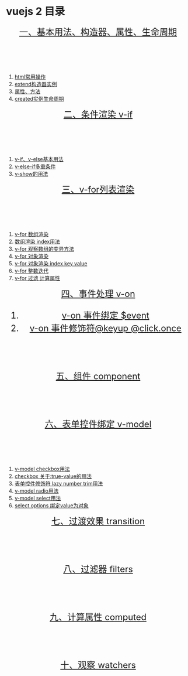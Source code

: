 <style>
    header{
        font-size: 24px;
    }
</style>
<h1>vuejs 2 目录</h1>
<div>
    <section>
        <header><a href='https://github.com/YonyLady/vueJs/blob/master/1-base'>一、基本用法、构造器、属性、生命周期</a></header>
        <ol>
            <li>
                <a href='https://github.com/YonyLady/vueJs/blob/master/1-base/1-htmlTag.html'>
                    html常用操作
                </a>
            </li>
            <li>
                <a href='https://github.com/YonyLady/vueJs/blob/master/1-base/1-extend.html'>
                    extend构造器实例
                </a>
            </li>
            <li>
                <a href='https://github.com/YonyLady/vueJs/blob/master/1-base/1-properties-methods.html'>
                    属性、方法
                </a>
            </li>
            <li>
                <a href='https://github.com/YonyLady/vueJs/blob/master/1-base/1-properties-methods.html'>
                    created实例生命周期
                </a>
            </li>
        </ul>
    </section>
    <section>
        <header><a href='https://github.com/YonyLady/vueJs/blob/master/2-if'>二、条件渲染 v-if</a></header>
        <ol>
            <li>
                <a href='https://github.com/YonyLady/vueJs/blob/master/2-if/2-if-demo.html'>
                    v-if、v-else基本用法
                </a>
            </li>
            <li>
                <a href='https://github.com/YonyLady/vueJs/blob/master/2-if/2-else-if.html'>
                    v-else-if多重条件
                </a>
            </li>
            <li>
                <a href='https://github.com/YonyLady/vueJs/blob/master/2-if/2-v-show.html'>
                    v-show的用法
                </a>
            </li>
        </ul>
    </section>
    <section>
        <header><a href='https://github.com/YonyLady/vueJs/blob/master/3-for'>三、v-for列表渲染</a></header>
        <ol>
            <li>
                <a href='https://github.com/YonyLady/vueJs/blob/master/3-for/v-for-array.html'>
                    v-for 数组渲染
                </a>
            </li>
            <li>
                <a href='https://github.com/YonyLady/vueJs/blob/master/3-for/v-for-array-index.html'>
                    数组渲染 index用法
                </a>
            </li>
            <li>
                <a href='https://github.com/YonyLady/vueJs/blob/master/3-for/v-for-array-methods.html'>
                    v-for 观察数组的变异方法
                </a>
            </li>
            <li>
                <a href='https://github.com/YonyLady/vueJs/blob/master/3-for/v-for-object.html'>
                    v-for 对象渲染
                </a>
            </li>
            <li>
                <a href='https://github.com/YonyLady/vueJs/blob/master/3-for/v-for-object-index.html'>
                    v-for 对象渲染 index key value
                </a>
            </li>
            <li>
                <a href='https://github.com/YonyLady/vueJs/blob/master/3-for/v-for-integer.html'>
                    v-for 整数迭代
                </a>
            </li>
            <li>
                <a href='https://github.com/YonyLady/vueJs/blob/master/3-for/v-for-computed.html'>
                    v-for 过滤 计算属性
                </a>
            </li>
        </ol>
    </section>
    <section>
        <header><a href='https://github.com/YonyLady/vueJs/tree/master/4-v-on'>四、事件处理 v-on</a><header>
        <ol>
            <li>
                <a href='https://github.com/YonyLady/vueJs/blob/master/4-v-on/v-on.html'>
                    v-on 事件绑定 $event
                </a>
            </li>
            <li>
                <a href='https://github.com/YonyLady/vueJs/blob/master/4-v-on/v-on-modifier.html'>
                    v-on 事件修饰符@keyup  @click.once
                </a>
            </li>
        </ol>
    </section>
    <section>
        <header><a href='https://github.com/YonyLady/vueJs/tree/master/5-component'>五、组件 component</a></header>
    </section>
    <section>
        <header><a href='https://github.com/YonyLady/vueJs/tree/master/6-form'>六、表单控件绑定 v-model</a></header>
        <ol>
            <li>
                <a href='https://github.com/YonyLady/vueJs/blob/master/6-form/input-checkbox.html'>
                    v-model checkbox用法
                </a>
            </li>
            <li>
                <a href='https://github.com/YonyLady/vueJs/blob/master/6-form/input-checkbox-trueValue.html'>
                     checkbox 关于:true-value的用法
                </a>
            </li>
            <li>
                <a href='https://github.com/YonyLady/vueJs/blob/master/6-form/input-modifier.html'>
                     表单控件修饰符 lazy number trim用法
                </a>
            </li>
            <li>
                <a href='https://github.com/YonyLady/vueJs/blob/master/6-form/input-radio.html'>
                     v-model radio用法
                </a>
            </li>
            <li>
                <a href='https://github.com/YonyLady/vueJs/blob/master/6-form/select.html'>
                     v-model select用法
                </a>
            </li>
            <li>
                <a href='https://github.com/YonyLady/vueJs/blob/master/6-form/select-bindValue.html'>
                     select options 绑定value为对象
                </a>
            </li>
        </ol>
    </section>
    <section>
        <header><a href='https://github.com/YonyLady/vueJs/tree/master/7-transition'>七、过渡效果 transition</a></header>
    </section>
    <section>
        <header><a href='https://github.com/YonyLady/vueJs/tree/master/8-filters'>八、过滤器 filters</a></header>
    </section>
    <section>
        <header><a href='https://github.com/YonyLady/vueJs/tree/master/9-computed'>九、计算属性 computed</a></header>
    </section>
    <section>
        <header><a href='https://github.com/YonyLady/vueJs/blob/master/10-watcher'>十、观察 watchers</a></header>
    </section>
</div>

